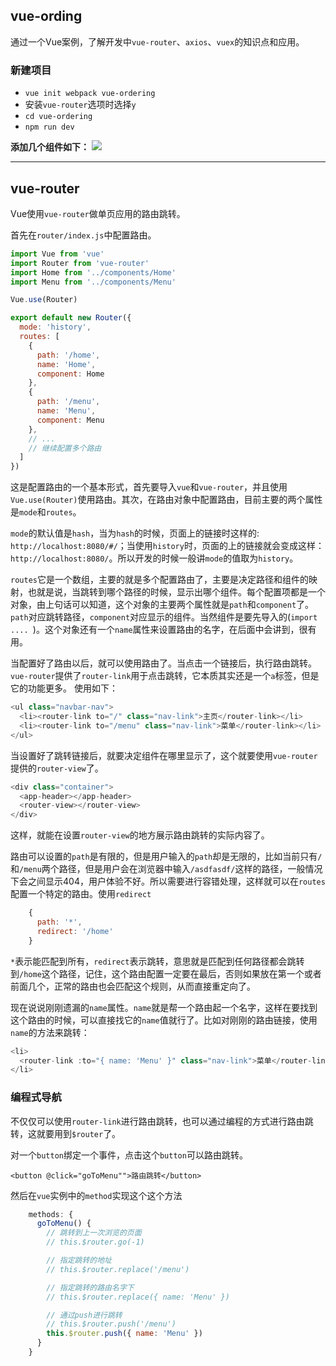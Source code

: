 ## vue-ording

通过一个Vue案例，了解开发中`vue-router`、`axios`、`vuex`的知识点和应用。

### 新建项目
- `vue init webpack vue-ordering`
- 安装`vue-router`选项时选择`y`
- `cd vue-ordering`
- `npm run dev`

**添加几个组件如下：**
![](/Users/qianguoqing/Documents/front-end-project-workspace/vue-ordering/images/组件目录.jpeg)

---

## vue-router

Vue使用`vue-router`做单页应用的路由跳转。

首先在`router/index.js`中配置路由。

```javascript
import Vue from 'vue'
import Router from 'vue-router'
import Home from '../components/Home'
import Menu from '../components/Menu'

Vue.use(Router)

export default new Router({
  mode: 'history',
  routes: [
    {
      path: '/home',
      name: 'Home',
      component: Home
    },
    {
      path: '/menu',
      name: 'Menu',
      component: Menu
    },
    // ...
    // 继续配置多个路由
  ]
})

```

这是配置路由的一个基本形式，首先要导入`vue`和`vue-router`，并且使用`Vue.use(Router)`使用路由。其次，在路由对象中配置路由，目前主要的两个属性是`mode`和`routes`。

`mode`的默认值是`hash`，当为`hash`的时候，页面上的链接时这样的: `http://localhost:8080/#/`；当使用`history`时，页面的上的链接就会变成这样：`http://localhost:8080/`。所以开发的时候一般讲`mode`的值取为`history`。

`routes`它是一个数组，主要的就是多个配置路由了，主要是决定路径和组件的映射，也就是说，当跳转到哪个路径的时候，显示出哪个组件。每个配置项都是一个对象，由上句话可以知道，这个对象的主要两个属性就是`path`和`component`了。`path`对应跳转路径，`component`对应显示的组件。当然组件是要先导入的(`import .... `)。这个对象还有一个`name`属性来设置路由的名字，在后面中会讲到，很有用。

当配置好了路由以后，就可以使用路由了。当点击一个链接后，执行路由跳转。`vue-router`提供了`router-link`用于点击跳转，它本质其实还是一个`a`标签，但是它的功能更多。
使用如下：

```javascript
<ul class="navbar-nav">
  <li><router-link to="/" class="nav-link">主页</router-link></li>
  <li><router-link to="/menu" class="nav-link">菜单</router-link></li>
</ul>
```

当设置好了跳转链接后，就要决定组件在哪里显示了，这个就要使用`vue-router`提供的`router-view`了。

```javascript
<div class="container">
  <app-header></app-header>
  <router-view></router-view>
</div>
```

这样，就能在设置`router-view`的地方展示路由跳转的实际内容了。

路由可以设置的`path`是有限的，但是用户输入的`path`却是无限的，比如当前只有`/`和`/menu`两个路径，但是用户会在浏览器中输入`/asdfasdf/`这样的路径，一般情况下会之间显示404，用户体验不好。所以需要进行容错处理，这样就可以在`routes`配置一个特定的路由。使用`redirect`

```javascript
    {
      path: '*',
      redirect: '/home'
    }
```

`*`表示能匹配到所有，`redirect`表示跳转，意思就是匹配到任何路径都会跳转到`/home`这个路径，记住，这个路由配置一定要在最后，否则如果放在第一个或者前面几个，正常的路由也会匹配这个规则，从而直接重定向了。

现在说说刚刚遗漏的`name`属性。`name`就是帮一个路由起一个名字，这样在要找到这个路由的时候，可以直接找它的`name`值就行了。比如对刚刚的路由链接，使用`name`的方法来跳转：

```javascript
<li>
  <router-link :to="{ name: 'Menu' }" class="nav-link">菜单</router-link>
</li>
```

### 编程式导航
不仅仅可以使用`router-link`进行路由跳转，也可以通过编程的方式进行路由跳转，这就要用到`$router`了。

对一个`button`绑定一个事件，点击这个`button`可以路由跳转。

`<button @click="goToMenu"">路由跳转</button>`

然后在`vue`实例中的`method`实现这个这个方法

```javascript
    methods: {
      goToMenu() {
        // 跳转到上一次浏览的页面
        // this.$router.go(-1)

        // 指定跳转的地址
        // this.$router.replace('/menu')

        // 指定跳转的路由名字下
        // this.$router.replace({ name: 'Menu' })

        // 通过push进行跳转
        // this.$router.push('/menu')
        this.$router.push({ name: 'Menu' })
      }
    }
```